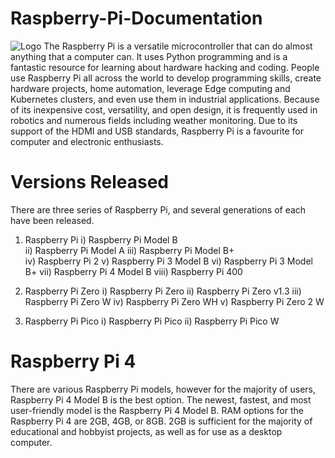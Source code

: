 # Raspberry-Pi-Documentation
![Logo](https://imgur.com/A9iuBu9)
The Raspberry Pi is a versatile microcontroller that can do almost anything that a computer can. It uses Python programming and is a fantastic resource for learning about hardware hacking and coding. People use Raspberry Pi all across the world to develop programming skills, create hardware projects, home automation, leverage Edge computing and Kubernetes clusters, and even use them in industrial applications. Because of its inexpensive cost, versatility, and open design, it is frequently used in robotics and numerous fields including weather monitoring. Due to its support of the HDMI and USB standards, Raspberry Pi is a favourite for computer and electronic enthusiasts.

# Versions Released
There are three series of Raspberry Pi, and several generations of each have been released.

1) Raspberry Pi 
	i) Raspberry Pi Model B                                 
  ii) Raspberry Pi Model A
	iii) Raspberry Pi Model B+                             
  iv) Raspberry Pi 2
	v) Raspberry Pi 3 Model B
	vi) Raspberry Pi 3 Model B+
	vii) Raspberry Pi 4 Model B
	viii) Raspberry Pi 400

2) Raspberry Pi Zero
	i) Raspberry Pi Zero
	ii) Raspberry Pi Zero v1.3
	iii) Raspberry Pi Zero W
	iv) Raspberry Pi Zero WH
	v) Raspberry Pi Zero 2 W

3) Raspberry Pi Pico
	i) Raspberry Pi Pico
	ii) Raspberry Pi Pico W

# Raspberry Pi 4
There are various Raspberry Pi models, however for the majority of users, Raspberry Pi 4 Model B is the best option. The newest, fastest, and most user-friendly model is the Raspberry Pi 4 Model B. RAM options for the Raspberry Pi 4 are 2GB, 4GB, or 8GB. 2GB is sufficient for the majority of educational and hobbyist projects, as well as for use as a desktop computer.
